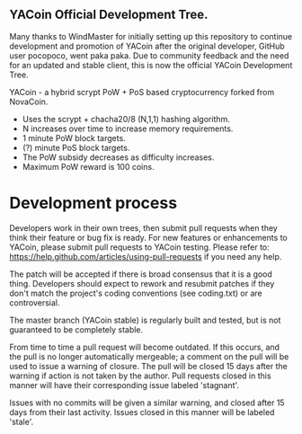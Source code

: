 YACoin Official Development Tree.
---------------------------------------
Many thanks to WindMaster for initially setting up this repository to continue development and promotion of YACoin after the original
developer, GitHub user pocopoco, went paka paka. Due to community feedback and the need for an updated and stable client, this is now the official YACoin Development Tree. 

YACoin - a hybrid scrypt PoW + PoS based cryptocurrency forked from NovaCoin.

* Uses the scrypt + chacha20/8 (N,1,1) hashing algorithm.
* N increases over time to increase memory requirements.
* 1 minute PoW block targets.
* (?) minute PoS block targets.
* The PoW subsidy decreases as difficulty increases.
* Maximum PoW reward is 100 coins.

Development process
===========================

Developers work in their own trees, then submit pull requests when
they think their feature or bug fix is ready. For new features or
enhancements to YACoin, please submit pull requests to YACoin testing. 
Please refer to: https://help.github.com/articles/using-pull-requests
if you need any help.

The patch will be accepted if there is broad consensus that it is a
good thing.  Developers should expect to rework and resubmit patches
if they don't match the project's coding conventions (see coding.txt)
or are controversial.

The master branch (YACoin stable) is regularly built and tested, but is not guaranteed to be completely stable. 

From time to time a pull request will become outdated. If this occurs, and
the pull is no longer automatically mergeable; a comment on the pull will
be used to issue a warning of closure. The pull will be closed 15 days
after the warning if action is not taken by the author. Pull requests closed
in this manner will have their corresponding issue labeled 'stagnant'.

Issues with no commits will be given a similar warning, and closed after
15 days from their last activity. Issues closed in this manner will be 
labeled 'stale'.
